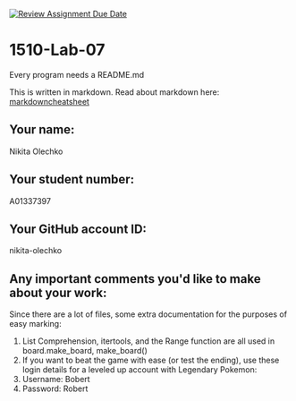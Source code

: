 [![Review Assignment Due Date](https://classroom.github.com/assets/deadline-readme-button-8d59dc4de5201274e310e4c54b9627a8934c3b88527886e3b421487c677d23eb.svg)](https://classroom.github.com/a/Y8zhWQaR)
# 1510-Lab-07

Every program needs a README.md

This is written in markdown. Read about markdown here: [markdowncheatsheet](https://www.markdownguide.org/cheat-sheet/)

## Your name:
Nikita Olechko

## Your student number:
A01337397

## Your GitHub account ID:
nikita-olechko

## Any important comments you'd like to make about your work:
Since there are a lot of files, some extra documentation for the purposes of easy marking:

1. List Comprehension, itertools, and the Range function are all used in board.make_board, make_board()
2. If you want to beat the game with ease (or test the ending), use these login details for a leveled up account with Legendary Pokemon:
3. Username: Bobert
4. Password: Robert